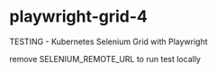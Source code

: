 # playwright-grid-4
TESTING - Kubernetes Selenium Grid with Playwright

remove SELENIUM_REMOTE_URL to run test locally